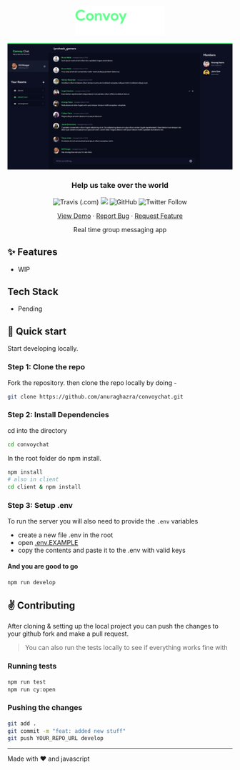 <br />
<p align="center">
  <a href="https://convoychat.herokuapp.com">
    <img src="./client/src/assets/logo.png" alt="ConvoyChat Logo" width="200" height="65">
  </a>
  <p></p>
  <a href="https://convoychat.herokuapp.com">
    <img src="./client/src/assets/dashboard_preview.png" alt="ConvoyChat Logo">
  </a>

  <h3 align="center">Help us take over the world</h3>

  <p align="center">
    <img alt="Travis (.com)" src="https://img.shields.io/travis/com/anuraghazra/convoychat" />
    <a href="https://www.codacy.com?utm_source=github.com&amp;utm_medium=referral&amp;utm_content=anuraghazra/convoychat&amp;utm_campaign=Badge_Grade"><img src="https://api.codacy.com/project/badge/Grade/a789dbf2fb2045afaf67727b05fbbc68"/></a>
    <img alt="GitHub" src="https://img.shields.io/github/license/anuraghazra/convoychat" />
    <img alt="Twitter Follow" src="https://img.shields.io/twitter/follow/anuraghazru?style=social" />
  </p>

  <p align="center">
    <a href="https://convoychat.herokuapp.com">View Demo</a>
    ·
    <a href="https://github.com/anuraghazra/convoychat/issues">Report Bug</a>
    ·
    <a href="https://github.com/anuraghazra/convoychat/issues">Request Feature</a>
  </p>
</p>

<p align="center">Real time group messaging app</p>

## ✨ Features

- WIP

## Tech Stack

- Pending

## :rocket: Quick start

Start developing locally.

### Step 1: Clone the repo

Fork the repository. then clone the repo locally by doing -

```sh
git clone https://github.com/anuraghazra/convoychat.git
```

### Step 2: Install Dependencies

cd into the directory

```sh
cd convoychat
```

In the root folder do npm install.

```sh
npm install
# also in client
cd client & npm install
```

### Step 3: Setup .env

To run the server you will also need to provide the `.env` variables

- create a new file .env in the root
- open [.env.EXAMPLE](./.env.EXAMPLE)
- copy the contents and paste it to the .env with valid keys

#### And you are good to go

```sh
npm run develop
```

## :v: Contributing

After cloning & setting up the local project you can push the changes to your github fork and make a pull request.

> You can also run the tests locally to see if everything works fine with

### Running tests

```bash
npm run test
npm run cy:open
```

### Pushing the changes

```bash
git add .
git commit -m "feat: added new stuff"
git push YOUR_REPO_URL develop
```

---

Made with :heart: and javascript
